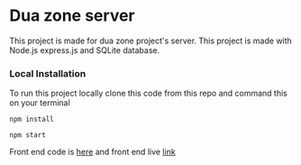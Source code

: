 # Dua zone server

This project is made for dua zone project's server. This project is made with Node.js express.js and SQLite database.

### Local Installation
To run this project locally clone this code from this repo and command this on your terminal
```
npm install
```
```
npm start
```

Front end code is [here](https://github.com/nurullah91/dua-zone-frontend)
and front end live [link]()

